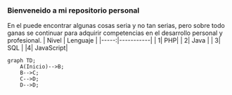 ### Bienveneido a mi repositorio personal
En el puede encontrar algunas cosas seria y no tan serias, pero sobre todo ganas se continuar para adquirir competencias en el desarrollo personal y profesional.
| Nivel | Lenguaje |
|-----:|-----------|
|     1| PHP|
|     2| Java    |
|     3| SQL       |
|4| JavaScript|



```mermaid
graph TD;
    A(Inicio)-->B;
    B-->C;
    C-->D;
    D-->D;
```
<!--
**juancmacias/juancmacias** is a ✨ _special_ ✨ repository because its `README.md` (this file) appears on your GitHub profile.

Here are some ideas to get you started:

- 🔭 I’m currently working on ...
- 🌱 I’m currently learning ...
- 👯 I’m looking to collaborate on ...
- 🤔 I’m looking for help with ...
- 💬 Ask me about ...
- 📫 How to reach me: ...
- 😄 Pronouns: ...
- ⚡ Fun fact: ...
-->
